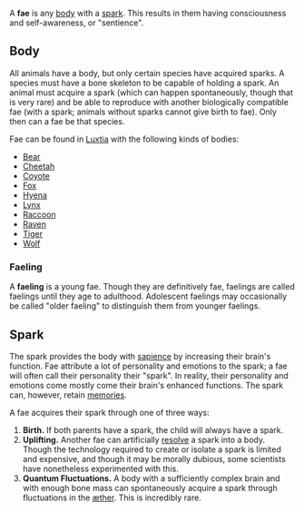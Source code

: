 A **fae** is any [body](<./Body.md>) with a [spark](<./Spark.md>). This results in them having consciousness and self-awareness, or "sentience".

## Body
All animals have a body, but only certain species have acquired sparks. A species must have a bone skeleton to be capable of holding a spark. An animal must acquire a spark (which can happen spontaneously, though that is very rare) and be able to reproduce with another biologically compatible fae (with a spark; animals without sparks cannot give birth to fae). Only then can a fae be that species.

Fae can be found in [Luxtia](<../Locations/Luxtia.md>) with the following kinds of bodies:
- [Bear](<./Species/Bear.md>)
- [Cheetah](<./Species/Cheetah.md>)
- [Coyote](<./Species/Coyote.md>)
- [Fox](<./Species/Fox.md>)
- [Hyena](<./Species/Hyena.md>)
- [Lynx](<./Species/Lynx.md>)
- [Raccoon](<./Species/Raccoon.md>)
- [Raven](<./Species/Raven.md>)
- [Tiger](<./Species/Tiger.md>)
- [Wolf](<./Species/Wolf.md>)

### Faeling
A **faeling** is a young fae. Though they are definitively fae, faelings are called faelings until they age to adulthood. Adolescent faelings may occasionally be called "older faeling" to distinguish them from younger faelings.

## Spark
The spark provides the body with [sapience](<../Phenomena/Consciousness.md>) by increasing their brain's function. Fae attribute a lot of personality and emotions to the spark; a fae will often call their personality their "spark". In reality, their personality and emotions come mostly come their brain's enhanced functions. The spark can, however, retain [memories](<../Phenomena/Memory.md>).

A fae acquires their spark through one of three ways:
1. **Birth.** If both parents have a spark, the child will always have a spark.
2. **Uplifting.** Another fae can artificially [resolve](<./Resolving.md>) a spark into a body. Though the technology required to create or isolate a spark is limited and expensive, and though it may be morally dubious, some scientists have nonetheless experimented with this.
3. **Quantum Fluctuations.** A body with a sufficiently complex brain and with enough bone mass can spontaneously acquire a spark through fluctuations in the [æther](<./Æther.md>). This is incredibly rare.